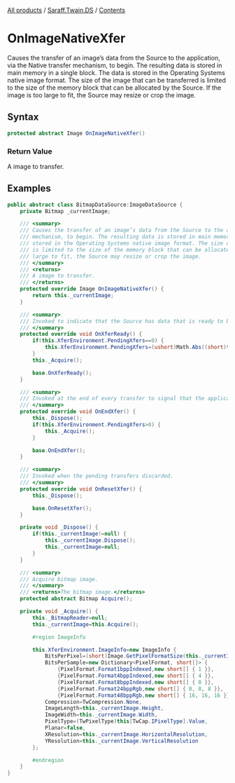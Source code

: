 ﻿[All products](../../) / [Saraff.Twain.DS](../) / [Contents](./index.md)
# OnImageNativeXfer 
Causes the transfer of an image’s data from the Source to the application, via the Native transfer mechanism, to begin. The resulting data is stored in main memory in a single block. The data is stored in the Operating Systems native image format. The size of the image that can be transferred is limited to the size of the memory block that can be allocated by the Source. If the image is too large to fit, the Source may resize or crop the image.
## Syntax
```c#
protected abstract Image OnImageNativeXfer()
```
### Return Value
A image to transfer.
## Examples
```c#
public abstract class BitmapDataSource:ImageDataSource {
    private Bitmap _currentImage;

    /// <summary>
    /// Causes the transfer of an image’s data from the Source to the application, via the Native transfer
    /// mechanism, to begin. The resulting data is stored in main memory in a single block. The data is
    /// stored in the Operating Systems native image format. The size of the image that can be transferred
    /// is limited to the size of the memory block that can be allocated by the Source. If the image is too
    /// large to fit, the Source may resize or crop the image.
    /// </summary>
    /// <returns>
    /// A image to transfer.
    /// </returns>
    protected override Image OnImageNativeXfer() {
        return this._currentImage;
    }

    /// <summary>
    /// Invoked to indicate that the Source has data that is ready to be transferred.
    /// </summary>
    protected override void OnXferReady() {
        if(this.XferEnvironment.PendingXfers==0) {
            this.XferEnvironment.PendingXfers=(ushort)Math.Abs((short)this[TwCap.XferCount].Value);
        }
        this._Acquire();

        base.OnXferReady();
    }

    /// <summary>
    /// Invoked at the end of every transfer to signal that the application has received all the data it expected.
    /// </summary>
    protected override void OnEndXfer() {
        this._Dispose();
        if(this.XferEnvironment.PendingXfers>0) {
            this._Acquire();
        }

        base.OnEndXfer();
    }

    /// <summary>
    /// Invoked when the pending transfers discarded.
    /// </summary>
    protected override void OnResetXfer() {
        this._Dispose();

        base.OnResetXfer();
    }

    private void _Dispose() {
        if(this._currentImage!=null) {
            this._currentImage.Dispose();
            this._currentImage=null;
        }
    }

    /// <summary>
    /// Acquire bitmap image.
    /// </summary>
    /// <returns>The bitmap image.</returns>
    protected abstract Bitmap Acquire();

    private void _Acquire() {
        this._BitmapReader=null;
        this._currentImage=this.Acquire();

        #region ImageInfo

        this.XferEnvironment.ImageInfo=new ImageInfo {
            BitsPerPixel=(short)Image.GetPixelFormatSize(this._currentImage.PixelFormat),
            BitsPerSample=new Dictionary<PixelFormat, short[]> {
                {PixelFormat.Format1bppIndexed,new short[] { 1 }},
                {PixelFormat.Format4bppIndexed,new short[] { 4 }},
                {PixelFormat.Format8bppIndexed,new short[] { 8 }},
                {PixelFormat.Format24bppRgb,new short[] { 8, 8, 8 }},
                {PixelFormat.Format48bppRgb,new short[] { 16, 16, 16 }}}[this._currentImage.PixelFormat],
            Compression=TwCompression.None,
            ImageLength=this._currentImage.Height,
            ImageWidth=this._currentImage.Width,
            PixelType=(TwPixelType)this[TwCap.IPixelType].Value,
            Planar=false,
            XResolution=this._currentImage.HorizontalResolution,
            YResolution=this._currentImage.VerticalResolution
        };

        #endregion
    }
}
```

